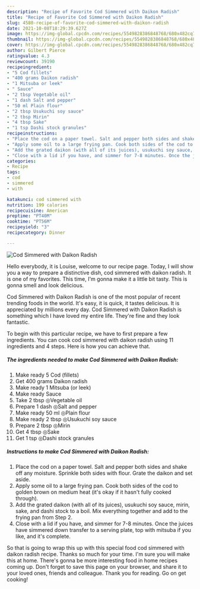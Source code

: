 ```yaml
---
description: "Recipe of Favorite Cod Simmered with Daikon Radish"
title: "Recipe of Favorite Cod Simmered with Daikon Radish"
slug: 4580-recipe-of-favorite-cod-simmered-with-daikon-radish
date: 2021-10-08T18:29:39.627Z
image: https://img-global.cpcdn.com/recipes/5549828386848768/680x482cq70/cod-simmered-with-daikon-radish-recipe-main-photo.jpg
thumbnail: https://img-global.cpcdn.com/recipes/5549828386848768/680x482cq70/cod-simmered-with-daikon-radish-recipe-main-photo.jpg
cover: https://img-global.cpcdn.com/recipes/5549828386848768/680x482cq70/cod-simmered-with-daikon-radish-recipe-main-photo.jpg
author: Gilbert Pierce
ratingvalue: 4.3
reviewcount: 39190
recipeingredient:
- "5 Cod fillets"
- "400 grams Daikon radish"
- "1 Mitsuba or leek"
- " Sauce"
- "2 tbsp Vegetable oil"
- "1 dash Salt and pepper"
- "50 ml Plain flour"
- "2 tbsp Usukuchi soy sauce"
- "2 tbsp Mirin"
- "4 tbsp Sake"
- "1 tsp Dashi stock granules"
recipeinstructions:
- "Place the cod on a paper towel. Salt and pepper both sides and shake off any moisture. Sprinkle both sides with flour. Grate the daikon and set aside."
- "Apply some oil to a large frying pan. Cook both sides of the cod to golden brown on medium heat (it&#39;s okay if it hasn&#39;t fully cooked through)."
- "Add the grated daikon (with all of its juices), usukuchi soy sauce, mirin, sake, and dashi stock to a boil. Mix everything together and add to the frying pan from Step 2."
- "Close with a lid if you have, and simmer for 7-8 minutes. Once the juices have simmered down transfer to a serving plate, top with mitsuba if you like, and it&#39;s complete."
categories:
- Recipe
tags:
- cod
- simmered
- with

katakunci: cod simmered with 
nutrition: 199 calories
recipecuisine: American
preptime: "PT40M"
cooktime: "PT56M"
recipeyield: "3"
recipecategory: Dinner

---
```



![Cod Simmered with Daikon Radish](https://img-global.cpcdn.com/recipes/5549828386848768/680x482cq70/cod-simmered-with-daikon-radish-recipe-main-photo.jpg)

Hello everybody, it is Louise, welcome to our recipe page. Today, I will show you a way to prepare a distinctive dish, cod simmered with daikon radish. It is one of my favorites. This time, I'm gonna make it a little bit tasty. This is gonna smell and look delicious.



Cod Simmered with Daikon Radish is one of the most popular of recent trending foods in the world. It's easy, it is quick, it tastes delicious. It is appreciated by millions every day. Cod Simmered with Daikon Radish is something which I have loved my entire life. They're fine and they look fantastic.


To begin with this particular recipe, we have to first prepare a few ingredients. You can cook cod simmered with daikon radish using 11 ingredients and 4 steps. Here is how you can achieve that.

<!--inarticleads1-->

##### The ingredients needed to make Cod Simmered with Daikon Radish:

1. Make ready 5 Cod (fillets)
1. Get 400 grams Daikon radish
1. Make ready 1 Mitsuba (or leek)
1. Make ready  Sauce
1. Take 2 tbsp ◎Vegetable oil
1. Prepare 1 dash ◎Salt and pepper
1. Make ready 50 ml ◎Plain flour
1. Make ready 2 tbsp ◎Usukuchi soy sauce
1. Prepare 2 tbsp ◎Mirin
1. Get 4 tbsp ◎Sake
1. Get 1 tsp ◎Dashi stock granules




<!--inarticleads2-->

##### Instructions to make Cod Simmered with Daikon Radish:

1. Place the cod on a paper towel. Salt and pepper both sides and shake off any moisture. Sprinkle both sides with flour. Grate the daikon and set aside.
1. Apply some oil to a large frying pan. Cook both sides of the cod to golden brown on medium heat (it&#39;s okay if it hasn&#39;t fully cooked through).
1. Add the grated daikon (with all of its juices), usukuchi soy sauce, mirin, sake, and dashi stock to a boil. Mix everything together and add to the frying pan from Step 2.
1. Close with a lid if you have, and simmer for 7-8 minutes. Once the juices have simmered down transfer to a serving plate, top with mitsuba if you like, and it&#39;s complete.




So that is going to wrap this up with this special food cod simmered with daikon radish recipe. Thanks so much for your time. I'm sure you will make this at home. There's gonna be more interesting food in home recipes coming up. Don't forget to save this page on your browser, and share it to your loved ones, friends and colleague. Thank you for reading. Go on get cooking!
